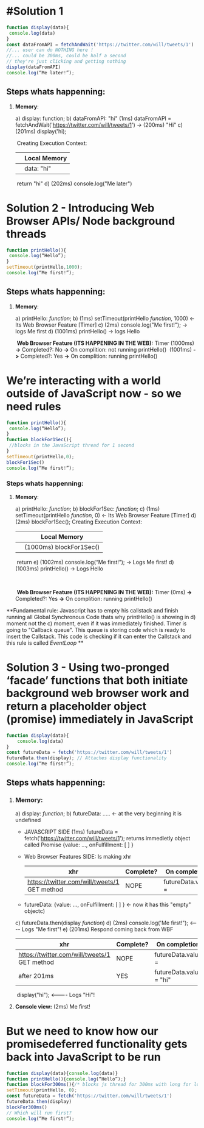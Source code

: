 # #Solution 1

```javascript
function display(data){
 console.log(data)
}
const dataFromAPI = fetchAndWait('https://twitter.com/will/tweets/1')
//... user can do NOTHING here !
//... could be 300ms, could be half a second
// they're just clicking and getting nothing
display(dataFromAPI)
console.log(“Me later!”);
```

## Steps whats happenning:

1. **Memory**:

   a) display: function;
   b) dataFromAPI: "hi"
   	(1ms) dataFromAPI = fetchAndWait('https://twitter.com/will/tweets/1')	->  (200ms) "Hi"
   c) (201ms) display('hi);
   
   ​	Creating Execution Context:
   
   |      | Local Memory |
   | ---- | ------------ |
   |      | data: "hi"   |
   
   ​											return "hi"
   d) (202ms) console.log("Me later")

# Solution  2 - Introducing Web Browser APIs/ Node background threads

```javascript
function printHello(){
 console.log(“Hello”);
}
setTimeout(printHello,1000);
console.log(“Me first!”);
```

## Steps whats happenning:

1. **Memory**:

   a) printHello: *function*;
   b) (1ms) setTimeout(printHello *function*, 1000)		<- Its Web Browser Feature [Timer]
   c) (2ms) console.log("Me first!");	-> 	logs Me first
   d) (1001ms) printHello()				-> 	logs Hello

   

   ​		**Web Browser Feature (ITS HAPPENING IN THE WEB):**
   ​		Timer (1000ms) **->** Completed?: No **->** On complition: not running printHello()
   ​				  (1001ms) **->** Completed?: Yes **->** On complition: running printHello()

# We’re interacting with a world outside of JavaScript now - so we need rules

```javascript
function printHello(){
 console.log(“Hello”);
}
function blockFor1Sec(){
 //blocks in the JavaScript thread for 1 second
}
setTimeout(printHello,0);
blockFor1Sec()
console.log(“Me first!”);
```

### Steps whats happenning:

1. **Memory**:

   a) printHello: *function*;
   b) blockFor1Sec: *function*;
   c) (1ms) setTimeout(printHello *function*, 0)		<- Its Web Browser Feature [Timer]
   d) (2ms) blockFor1Sec();
   	Creating Execution Context:

   |      | Local Memory            |
   | ---- | ----------------------- |
   |      | (1000ms) blockFor1Sec() |

   ​						return
   e) (1002ms) console.log(“Me first!”);		-> Logs Me first!
   d) (1003ms) printHello()							-> Logs Hello

   ​	

   ​		**Web Browser Feature (ITS HAPPENING IN THE WEB):**
   ​		Timer (0ms) **->** Completed?: Yes **->** On complition: running printHello()				  

**Fundamental rule:
Javascript has to empty his callstack and finish running all Global Synchronous Code thats why printHello() is showing in d) moment not the c) moment, even if it was immediately finished. Timer is going to "Callback queue". This queue is storing code which is ready to insert the Callstack. This code is checking if it can enter the Callstack and this rule is called *EventLoop* ** 

# Solution 3 - Using two-pronged ‘facade’ functions that both initiate background web browser work and return a placeholder object (promise) immediately in JavaScript

```javascript
function display(data){
 	console.log(data)
}
const futureData = fetch('https://twitter.com/will/tweets/1')
futureData.then(display); // Attaches display functionality
console.log(“Me first!”);
```

## Steps whats happenning:

1. ### **Memory**:

   a) display: *function*;
   b)  futureData: .....	<-  at the very beginning it is undefined

   - JAVASCRIPT SIDE
     (1ms) futureData = fetch('https://twitter.com/will/tweets/1');
     returns immedietly object called Promise {value: ..., onFulfillment: [ ] } 

   - Web Browser Features SIDE:
     Is making xhr 

     | xhr                                               | Complete? | On completion      |
     | ------------------------------------------------- | --------- | ------------------ |
     | https://twitter.com/will/tweets/1<br />GET method | NOPE      | futureData.value = |

   - futureData: {value: ..., onFulfillment: [ ] }          <- now it has this "empty" objectc) 

   c) futureData.then(display *function*)
   d) (2ms) console.log('Me first!");              <---- Logs "Me first"!
   e) (201ms) Respond coming back from WBF

   | xhr                                               | Complete? | On completion           |
   | ------------------------------------------------- | --------- | ----------------------- |
   | https://twitter.com/will/tweets/1<br />GET method | NOPE      | futureData.value =      |
   | after 201ms                                       | YES       | futureData.value = "hi" |

   ​	display("hi");        <---- Logs "Hi"!

2. **Console view:**
   (2ms) Me first!
   


# But we need to know how our promisedeferred functionality gets back into JavaScript to be run

```javascript
function display(data){console.log(data)}
function printHello(){console.log(“Hello”);}
function blockFor300ms(){/* blocks js thread for 300ms with long for loop */}
setTimeout(printHello, 0);
const futureData = fetch('https://twitter.com/will/tweets/1')
futureData.then(display)
blockFor300ms()
// Which will run first?
console.log(“Me first!”);
```











































